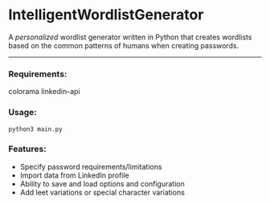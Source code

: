 # IntelligentWordlistGenerator
A *personalized* wordlist generator written in Python that creates wordlists based on the common patterns of humans when creating passwords. 


---
### Requirements:

colorama
linkedin-api

### Usage:

`python3 main.py`

### Features:

* Specify password requirements/limitations
* Import data from LinkedIn profile
* Ability to save and load options and configuration
* Add leet variations or special character variations
